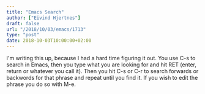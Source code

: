 ```yaml
---
title: "Emacs Search"
author: ["Eivind Hjertnes"]
draft: false
url: "/2018/10/03/emacs/1713"
type: "post"
date: 2018-10-03T10:00:00+02:00
---
```


I'm writing this up, because I had a hard time figuring it out. You use
C-s to search in Emacs, then you type what you are looking for and hit
RET (enter, return or whatever you call it). Then you hit C-s or C-r to
search forwards or backwords for that phrase and repeat until you find
it. If you wish to edit the phrase you do so with M-e.
